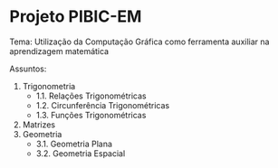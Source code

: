 # Projeto PIBIC-EM

Tema: Utilização da Computação Gráfica como ferramenta auxiliar na aprendizagem matemática

Assuntos:

1. Trigonometria
   - 1.1. Relações Trigonométricas
   - 1.2. Circunferência Trigonométricas
   - 1.3. Funções Trigonométricas
2. Matrizes
3. Geometria
   - 3.1. Geometria Plana
   - 3.2. Geometria Espacial
